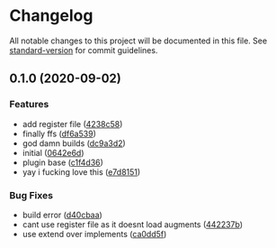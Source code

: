 # Changelog

All notable changes to this project will be documented in this file. See [standard-version](https://github.com/conventional-changelog/standard-version) for commit guidelines.

## 0.1.0 (2020-09-02)


### Features

* add register file ([4238c58](https://github.com/SapphireCommunityPlugins/localization/commit/4238c5839c8013287e3397f01c6c060961fc679e))
* finally ffs ([df6a539](https://github.com/SapphireCommunityPlugins/localization/commit/df6a5399cefae816ff77209e2952e41580e209de))
* god damn builds ([dc9a3d2](https://github.com/SapphireCommunityPlugins/localization/commit/dc9a3d2f57b62ded282904c98fbf026b1ea8f45c))
* initial ([0642e6d](https://github.com/SapphireCommunityPlugins/localization/commit/0642e6d1e231607f343ee36db3590ec36861b827))
* plugin base ([c1f4d36](https://github.com/SapphireCommunityPlugins/localization/commit/c1f4d36432d7f14ed6e36cd8e8e4bd5a05e034e0))
* yay i fucking love this ([e7d8151](https://github.com/SapphireCommunityPlugins/localization/commit/e7d8151eda531b4b7b47740530a197080cee418b))


### Bug Fixes

* build error ([d40cbaa](https://github.com/SapphireCommunityPlugins/localization/commit/d40cbaa3174793ff9f1f34e6d26d18ed938501d5))
* cant use register file as it doesnt load augments ([442237b](https://github.com/SapphireCommunityPlugins/localization/commit/442237b34d89256ef51bee7c956494c690760b42))
* use extend over implements ([ca0dd5f](https://github.com/SapphireCommunityPlugins/localization/commit/ca0dd5f6babb2e627f945e0a15be150d4067ddcd))
